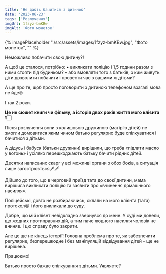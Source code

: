 ```yaml
---
title: 'Не дають бачитися з дитиною'
date: '2023-06-23'
tags: ['Розлучення']
imgUrl: 1fzyz-bmKBw
imgAlt: 'Фото монеток'
---
```


{% imagePlaceholder "./src/assets/images/1fzyz-bmKBw.jpg", "Фото монеток", "" %}

Неможливо побачити свою дитину?!

А щоб це сталося, потрібно:
• викликати поліцію і 1,5 години разом з ними стояти під будинком?
• або вмовляти того з батьків, з ким живуть діти дозволити побачити і провести час з вашими ж дітьми?

А ще про те, щоб просто поговорити з дитиною телефоном взагалі мова не йде🙄

І так 2 роки.

**Це не сюжет книги чи фільму, а історія двох років життя мого клієнта👇🏻**

Після розлучення вони з колишньою дружиною (матір’ю дітей) не змогли домовитися яким чином батько регулярно буде спілкуватися і бачитися з дітьми.

А дідусь і бабуся (батьки дружини) вирішили, що треба «підлити масло у вогонь» і усіляко перешкоджають батьку бачити рідних дітей.

Десятки написаних скарг у всі можливі органи з обох боків, а ситуація лише загострюється🗡🗡

Дійшло до того, що в черговий приїзд тата до своєї дитини, мама вирішила викликати поліцію та заявити про «вчинення домашнього насилля».

Поліцейські, довго не розбираючись, склали на мого клієнта (тата) протокол😑 і його викликали до суду.

Добре, що мій клієнт невідкладно звернувся до мене. У суді ми довели, що жодних протиправних дій, а тим паче жодного насилля чоловік не вчиняв. І цю справу було закрити.

Але це ще не кінець історії!
Головна проблема про те, як забезпечити регулярне, безперешкодне і без маніпуляцій відвідування дітей - ще не вирішена.

Працюємо!

Батько просто бажає спілкування з дітьми. Уявляєте?
